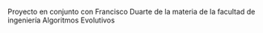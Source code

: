 Proyecto en conjunto con Francisco Duarte de la materia de la facultad de ingeniería Algoritmos Evolutivos
